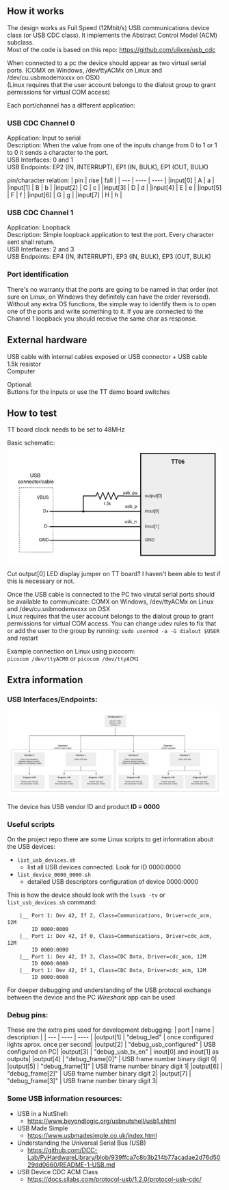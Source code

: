 <!---

This file is used to generate your project datasheet. Please fill in the information below and delete any unused
sections.

You can also include images in this folder and reference them in the markdown. Each image must be less than
512 kb in size, and the combined size of all images must be less than 1 MB.
-->

## How it works

The design works as Full Speed (12Mbit/s) USB communications device class (or USB CDC class). It implements the Abstract Control Model (ACM) subclass.  
Most of the code is based on this repo: https://github.com/ulixxe/usb_cdc

When connected to a pc the device should appear as two virtual serial ports. (COMX on Windows, /dev/ttyACMx on Linux and /dev/cu.usbmodemxxxx on OSX)  
(Linux requires that the user account belongs to the dialout group to grant permissions for virtual COM access)

Each port/channel has a different application:

### USB CDC Channel 0 
Application: Input to serial  
Description: When the value from one of the inputs change from 0 to 1 or 1 to 0 it sends a character to the port.  
USB Interfaces: 0 and 1  
USB Endpoints: EP2 (IN, INTERRUPT), EP1 (IN, BULK), EP1 (OUT, BULK)  


pin/character relation:
| pin | rise | fall |
| --- | ---- | ---- |
|input[0] | A | a |
|input[1] | B | b |
|input[2] | C | c |
|input[3] | D | d |
|input[4] | E | e |
|input[5] | F | f |
|input[6] | G | g |
|input[7] | H | h |

### USB CDC Channel 1
Application: Loopback  
Description: Simple loopback application to test the port. Every character sent shall return.  
USB Interfaces: 2 and 3  
USB Endpoints: EP4 (IN, INTERRUPT), EP3 (IN, BULK), EP3 (OUT, BULK)  


### Port identification
There's no warranty that the ports are going to be named in that order (not sure on Linux, on Windows they definitely can have the order reversed).
Without any extra OS functions, the simple way to identify them is to open one of the ports and write something to it. If you are connected to the Channel 1 loopback you should receive the same char as response.


## External hardware

USB cable with internal cables exposed or USB connector + USB cable  
1.5k resistor  
Computer 

Optional:  
Buttons for the inputs or use the TT demo board switches


## How to test

TT board clock needs to be set to 48MHz

Basic schematic:  
![alt text](TT06_USB_CDC_DEVICES-Page-1.png)


Cut output[0] LED display jumper on TT board? I haven't been able to test if this is necessary or not. 

Once the USB cable is connected to the PC two virutal serial ports should be available to communicate: COMX on Windows, /dev/ttyACMx on Linux and /dev/cu.usbmodemxxxx on OSX  
Linux requires that the user account belongs to the dialout group to grant permissions for virtual COM access. You can change udev rules to fix that or add the user to the group by running: `sudo usermod -a -G dialout $USER` and restart

Example connection on Linux using picocom:  
`picocom /dev/ttyACM0`  or `picocom /dev/ttyACM1`  




## Extra information 

### USB Interfaces/Endpoints:
![alt text](TT06_USB_CDC_DEVICES-Page-2.drawio.png)

The device has USB vendor ID and product **ID = 0000**

### Useful scripts
On the project repo there are some Linux scripts to get information about the USB devices:  
- `list_usb_devices.sh`
  - list all USB devices connected. Look for ID 0000:0000 
- `list_device_0000_0000.sh`
  - detailed USB descriptors configuration of device 0000:0000 

This is how the device should look with the `lsusb -tv` or `list_usb_devices.sh` command:
```
    |__ Port 1: Dev 42, If 2, Class=Communications, Driver=cdc_acm, 12M
        ID 0000:0000  
    |__ Port 1: Dev 42, If 0, Class=Communications, Driver=cdc_acm, 12M
        ID 0000:0000  
    |__ Port 1: Dev 42, If 3, Class=CDC Data, Driver=cdc_acm, 12M
        ID 0000:0000  
    |__ Port 1: Dev 42, If 1, Class=CDC Data, Driver=cdc_acm, 12M
        ID 0000:0000  
```

For deeper debugging and understanding of the USB protocol exchange between the device and the PC *Wireshark* app can be used

### Debug pins:

These are the extra pins used for development debugging:
| port | name | description |
| --- | ---- | ---- |
|output[1] | "debug_led" | once configured lights aprox. once per second|
|output[2] | "debug_usb_configured" | USB configured on PC|
|output[3] | "debug_usb_tx_en" | inout[0] and inout[1] as outputs|
|output[4] | "debug_frame[0]" | USB frame number binary digit 0|
|output[5] | "debug_frame[1]" | USB frame number binary digit 1|
|output[6] | "debug_frame[2]" | USB frame number binary digit 2|
|output[7] | "debug_frame[3]" | USB frame number binary digit 3|




### Some USB information resources:
- USB in a NutShell:
  - https://www.beyondlogic.org/usbnutshell/usb1.shtml
- USB Made Simple
  - https://www.usbmadesimple.co.uk/index.html
- Understanding the Universal Serial Bus (USB)
  - https://github.com/DCC-Lab/PyHardwareLibrary/blob/939ffca7c8b3b214b77acadae2d76d5029dd0660/README-1-USB.md
- USB Device CDC ACM Class
  - https://docs.silabs.com/protocol-usb/1.2.0/protocol-usb-cdc/